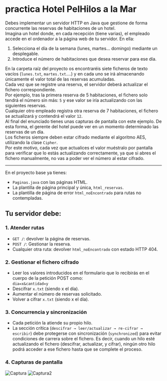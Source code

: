 # practica Hotel PelHilos a la Mar

Debes implementar un servidor HTTP en Java que gestione de forma concurrente las reservas de habitaciones de un hotel.  
Imagina un hotel donde, en cada recepción (tiene varias), el empleado accede en el ordenador a la página web de tu servidor. En ella:

1. Selecciona el día de la semana (lunes, martes… domingo) mediante un desplegable.  
2. Introduce el número de habitaciones que desea reservar para ese día.

En la carpeta raíz del proyecto os encontraréis siete ficheros de texto vacíos (`lunes.txt`, `martes.txt`….) y en cada uno se irá almacenando únicamente el valor total de las reservas acumuladas.  
Cada vez que se registre una reserva, el servidor deberá actualizar el fichero correspondiente.  
Por ejemplo, tras la primera reserva de 5 habitaciones, el fichero solo tendrá el número sin más: `5` y ese valor se iría actualizando con las siguientes reservas.  
Cualquier otro empleado registra otra reserva de 7 habitaciones, el fichero se actualizará y contendrá el valor `12`.  
Al final del enunciado tienes unas capturas de pantalla con este ejemplo. De esta forma, el gerente del hotel puede ver en un momento determinado las reservas de un día.  
Los ficheros siempre deben estar cifrado mediante el algoritmo AES, utilizando la clase `Cipher`.  
Por este motivo, cada vez que actualices el valor muéstralo por pantalla para verificar que lo estás actualizando correctamente, ya que si abres el fichero manualmente, no vas a poder ver el número al estar cifrado.

---

En el proyecto base ya tienes:  
- `Paginas.java` con las páginas HTML.  
- La plantilla de página principal y única, `html_reservas`.  
- La plantilla de página de error `html_noEncontrado` para rutas no contempladas.

## Tu servidor debe:

### 1. Atender rutas

- `GET /`: devolver la página de reservas.  
- `POST /`: Gestionar la reserva.  
- Cualquier otra ruta: devolver `html_noEncontrado` con estado HTTP 404.

### 2. Gestionar el fichero cifrado

- Leer los valores introducidos en el formulario que lo recibirás en el cuerpo de la petición POST como:  
  `dia=x&cantidad=y`
- Descifrar `x.txt` (siendo x el día).  
- Aumentar el número de reservas solicitado.  
- Volver a cifrar `x.txt` (siendo x el día).

### 3. Concurrencia y sincronización

- Cada petición la atiende su propio hilo.  
- La sección crítica (`descifrar → leer/actualizar → re-cifrar → escribir`) debe protegerse con sincronización (`synchronized`) para evitar condiciones de carrera sobre el fichero. Es decir, cuando un hilo esté actualizando el fichero (descifrar, actualizar, y cifrar), ningún otro hilo podrá acceder a ese fichero hasta que se complete el proceso.

### 4. Capturas de pantalla

<img src="https://i.ibb.co/jvSFgBdp/Captura.png" alt="Captura" border="0">

<img src="https://i.ibb.co/Y4qsFQ1C/Captura2.png" alt="Captura2" border="0">